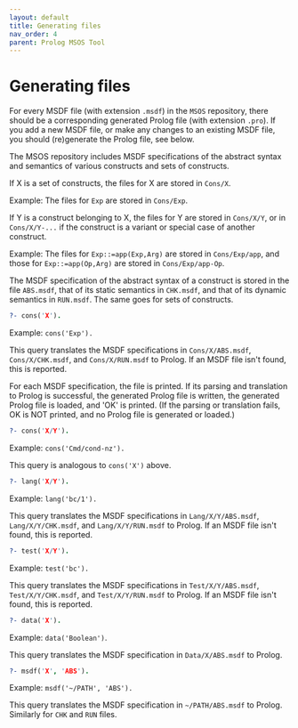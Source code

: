 ```yaml
---
layout: default
title: Generating files
nav_order: 4
parent: Prolog MSOS Tool
---
```


# Generating files

For every MSDF file (with extension `.msdf`) in the `MSOS` repository,
there should be a corresponding generated Prolog file (with extension
`.pro`). If you add a new MSDF file, or make any changes to an
existing MSDF file, you should (re)generate the Prolog file, see below.

The MSOS repository includes MSDF specifications of the abstract
syntax and semantics of various constructs and sets of constructs.

If X is a set of constructs, the files for X are stored in `Cons/X`.

Example: The files for `Exp` are stored in `Cons/Exp`.

If Y is a construct belonging to X, the files for Y are stored in
`Cons/X/Y`, or in `Cons/X/Y-...` if the construct is a variant or special
case of another construct.

Example: The files for `Exp::=app(Exp,Arg)` are stored in `Cons/Exp/app`,
and those for `Exp::=app(Op,Arg)` are stored in `Cons/Exp/app-Op`.

The MSDF specification of the abstract syntax of a construct is stored
in the file `ABS.msdf`, that of its static semantics in `CHK.msdf`, and
that of its dynamic semantics in `RUN.msdf`. The same goes for sets of
constructs.

```prolog
?- cons('X').
```
   Example: `cons('Exp').`

   This query translates the MSDF specifications in `Cons/X/ABS.msdf`,
   `Cons/X/CHK.msdf`, and `Cons/X/RUN.msdf` to Prolog. If an MSDF file
   isn't found, this is reported.

   For each MSDF specification, the file is printed. If its parsing
   and translation to Prolog is successful, the generated Prolog file
   is written, the generated Prolog file is loaded, and 'OK' is
   printed. (If the parsing or translation fails, OK is NOT printed,
   and no Prolog file is generated or loaded.)

```prolog
?- cons('X/Y').
```
   Example: `cons('Cmd/cond-nz').`

   This query is analogous to `cons('X')` above.

```prolog
?- lang('X/Y').
```
   Example: `lang('bc/1').`

   This query translates the MSDF specifications in `Lang/X/Y/ABS.msdf`,
   `Lang/X/Y/CHK.msdf`, and `Lang/X/Y/RUN.msdf` to Prolog. If an MSDF file
   isn't found, this is reported.

```prolog
?- test('X/Y').
```
   Example: `test('bc').`

   This query translates the MSDF specifications in `Test/X/Y/ABS.msdf`,
   `Test/X/Y/CHK.msdf`, and `Test/X/Y/RUN.msdf` to Prolog. If an MSDF file
   isn't found, this is reported.

```prolog
?- data('X').
```
   Example: `data('Boolean')`.

   This query translates the MSDF specification in `Data/X/ABS.msdf` to
   Prolog.

```prolog
?- msdf('X', 'ABS').
```
   Example: `msdf('~/PATH', 'ABS').`

   This query translates the MSDF specification in `~/PATH/ABS.msdf`
   to Prolog. Similarly for `CHK` and `RUN` files.
